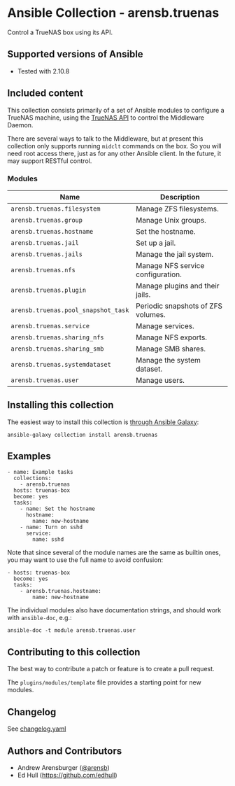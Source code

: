 # Ansible Collection - arensb.truenas

Control a TrueNAS box using its API.

## Supported versions of Ansible
- Tested with 2.10.8

## Included content

This collection consists primarily of a set of Ansible modules to
configure a TrueNAS machine, using the
[TrueNAS API](https://www.truenas.com/docs/api/websocket.html)
to control the Middleware Daemon.

There are several ways to talk to the Middleware, but at present this
collection only supports running `midclt` commands on the box. So you
will need root access there, just as for any other Ansible client. In
the future, it may support RESTful control.

### Modules
Name                                | Description
----------------------------------- | ------------------
`arensb.truenas.filesystem`         | Manage ZFS filesystems.
`arensb.truenas.group`              | Manage Unix groups.
`arensb.truenas.hostname`           | Set the hostname.
`arensb.truenas.jail`               | Set up a jail.
`arensb.truenas.jails`              | Manage the jail system.
`arensb.truenas.nfs`                | Manage NFS service configuration.
`arensb.truenas.plugin`             | Manage plugins and their jails.
`arensb.truenas.pool_snapshot_task` | Periodic snapshots of ZFS volumes.
`arensb.truenas.service`            | Manage services.
`arensb.truenas.sharing_nfs`        | Manage NFS exports.
`arensb.truenas.sharing_smb`        | Manage SMB shares.
`arensb.truenas.systemdataset`      | Manage the system dataset.
`arensb.truenas.user`               | Manage users.

## Installing this collection

The easiest way to install this collection is
[through Ansible Galaxy](https://galaxy.ansible.com/arensb/truenas):

    ansible-galaxy collection install arensb.truenas

<!--
If you want a git repository, e.g., for development:

1. Pick a directory `/my/collections/ansible_collections` to put the collection in.
2. Make sure that in your `ansible.cfg`, you have
 -->

## Examples

    - name: Example tasks
      collections:
        - arensb.truenas
      hosts: truenas-box
      become: yes
      tasks:
        - name: Set the hostname
          hostname:
            name: new-hostname
        - name: Turn on sshd
          service:
            name: sshd

Note that since several of the module names are the same as builtin
ones, you may want to use the full name to avoid confusion:

    - hosts: truenas-box
      become: yes
      tasks:
        - arensb.truenas.hostname:
            name: new-hostname

The individual modules also have documentation strings, and should work with
`ansible-doc`, e.g.:

    ansible-doc -t module arensb.truenas.user

## Contributing to this collection
The best way to contribute a patch or feature is to create a pull request.

The `plugins/modules/template` file provides a starting point for new modules.

## Changelog
See [changelog.yaml](changelogs/changelog.yaml)

## Authors and Contributors

- Andrew Arensburger ([@arensb](https://mastodon.social/@arensb))
- Ed Hull (https://github.com/edhull)
